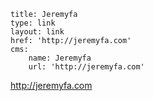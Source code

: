 ```
title: Jeremyfa
type: link
layout: link
href: 'http://jeremyfa.com'
cms:
    name: Jeremyfa
    url: 'http://jeremyfa.com'
```
http://jeremyfa.com